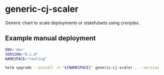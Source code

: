 # generic-cj-scaler

Generic chart to scale deployments or statefulsets using cronjobs.

## Example manual deployment

```bash
ENV='dev'
VERSION="0.1.0"
NAMESPACE="tooling"

helm upgrade --install -n "${NAMESPACE}" generic-cj-scaler . --version "${VERSION}" -f "${NAMESPACE}.values.${ENV}.yaml"
```
